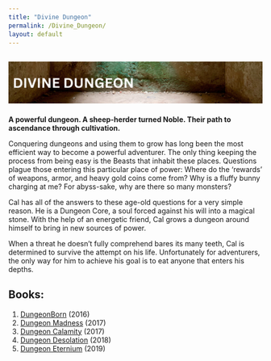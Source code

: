 ```yaml
---
title: "Divine Dungeon"
permalink: /Divine_Dungeon/
layout: default
---
```

![divinedungeon](../../images/banners/divinedungeon.png)
---
**A powerful dungeon. A sheep-herder turned Noble. Their path to ascendance through cultivation.**

Conquering dungeons and using them to grow has long been the most efficient way to become a powerful adventurer. The only thing keeping the process from being easy is the Beasts that inhabit these places. Questions plague those entering this particular place of power: Where do the ‘rewards’ of weapons, armor, and heavy gold coins come from? Why is a fluffy bunny charging at me? For abyss-sake, why are there so many monsters?

Cal has all of the answers to these age-old questions for a very simple reason. He is a Dungeon Core, a soul forced against his will into a magical stone. With the help of an energetic friend, Cal grows a dungeon around himself to bring in new sources of power.

When a threat he doesn’t fully comprehend bares its many teeth, Cal is determined to survive the attempt on his life. Unfortunately for adventurers, the only way for him to achieve his goal is to eat anyone that enters his depths.

## Books:
1. [DungeonBorn](DungeonBorn.md) (2016)
2. [Dungeon Madness](DungeonMadness.md) (2017)
3. [Dungeon Calamity](DungeonCalamity.md) (2017)
4. [Dungeon Desolation](DungeonDesolation.md) (2018)
5. [Dungeon Eternium](DungeonEternium.md) (2019)